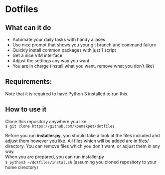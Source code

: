 # Dotfiles

## What can it do

* Automate your daily tasks with handy aliases
* Use nice prompt that shows you your git branch and command failure
* Quickly install common packages with just 1 script
* Get a nice VIM interface
* Adjust the settings any way you want
* You are in charge (install what you want, remove what you don't like)

## Requirements:

Note that it is required to have Python 3 installed to run this.

## How to use it

Clone this repository anywhere you like <br>
`$ git clone https://github.com/koumakpet/dotfiles` <br>

Before you run **installer.py**, you should take a look at the files included and adjust them however you like.
All files which will be added are in files/ directory.
You can remove files which you don't want, or adjust them in any way. <br>
When you are prepared, you can run installer.py <br>
`$ python3 ~/dotfiles/instal.sh` (assuming you cloned repository to your home directory)

